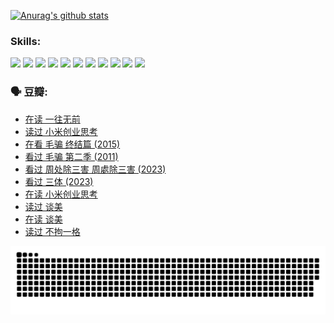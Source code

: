 
[![Anurag's github stats](https://github-readme-stats.vercel.app/api?username=w940853815)](https://github.com/anuraghazra/github-readme-stats)

### Skills:

<code><img height="32" src="https://cdn.jsdelivr.net/npm/simple-icons@v5/icons/python.svg"></code>
<code><img height="32" src="https://cdn.jsdelivr.net/npm/simple-icons@v5/icons/javascript.svg"></code>
<code><img height="32" src="https://cdn.jsdelivr.net/npm/simple-icons@v5/icons/django.svg"></code>
<code><img height="32" src="https://cdn.jsdelivr.net/npm/simple-icons@v5/icons/flask.svg"></code>
<code><img height="32" src="https://cdn.jsdelivr.net/npm/simple-icons@v5/icons/vuetify.svg"></code>
<code><img height="32" src="https://cdn.jsdelivr.net/npm/simple-icons@v5/icons/git.svg"></code>
<code><img height="32" src="https://cdn.jsdelivr.net/npm/simple-icons@v5/icons/docker.svg"></code>
<code><img height="32" src="https://cdn.jsdelivr.net/npm/simple-icons@v5/icons/postgresql.svg"></code>
<code><img height="32" src="https://cdn.jsdelivr.net/npm/simple-icons@v5/icons/elasticsearch.svg"></code>
<code><img height="32" src="https://cdn.jsdelivr.net/npm/simple-icons@v5/icons/macos.svg"></code>
<code><img height="32" src="https://cdn.jsdelivr.net/npm/simple-icons@v5/icons/linux.svg"></code>

### 🗣 豆瓣:

<!-- DOUBAN-ACTIVITIES:START -->
- [在读 一往无前](https://www.douban.com/people/136069238/status/4590507310/?_i=15487393)
- [读过 小米创业思考](https://www.douban.com/people/136069238/status/4590506983/?_i=15487393)
- [在看 毛骗 终结篇‎ (2015)](https://www.douban.com/people/136069238/status/4581971924/?_i=15487393)
- [看过 毛骗 第二季‎ (2011)](https://www.douban.com/people/136069238/status/4581971810/?_i=15487393)
- [看过 周处除三害 周處除三害‎ (2023)](https://www.douban.com/people/136069238/status/4575646701/?_i=15487393)
- [看过 三体‎ (2023)](https://www.douban.com/people/136069238/status/4574263039/?_i=15487393)
- [在读 小米创业思考](https://www.douban.com/people/136069238/status/4572047905/?_i=15487393)
- [读过 谈美](https://www.douban.com/people/136069238/status/4572047629/?_i=15487393)
- [在读 谈美](https://www.douban.com/people/136069238/status/4560861771/?_i=15487393)
- [读过 不拘一格](https://www.douban.com/people/136069238/status/4560861445/?_i=15487393)
<!-- DOUBAN-ACTIVITIES:END -->


![Snake animation](https://raw.githubusercontent.com/w940853815/w940853815/output/github-contribution-grid-snake.svg)

<!--
**w940853815/w940853815** is a ✨ _special_ ✨ repository because its `README.md` (this file) appears on your GitHub profile.

Here are some ideas to get you started:

- 🔭 I’m currently working on ...
- 🌱 I’m currently learning ...
- 👯 I’m looking to collaborate on ...
- 🤔 I’m looking for help with ...
- 💬 Ask me about ...
- 📫 How to reach me: ...
- 😄 Pronouns: ...
- ⚡ Fun fact: ...
-->
